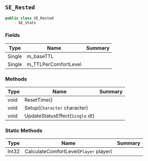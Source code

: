 ## `SE_Rested`

```csharp
public class SE_Rested
    : SE_Stats

```

### Fields

| Type | Name | Summary | 
| --- | --- | --- | 
| Single | m_baseTTL |  | 
| Single | m_TTLPerComfortLevel |  | 


### Methods

| Type | Name | Summary | 
| --- | --- | --- | 
| void | ResetTime() |  | 
| void | Setup(`Character` character) |  | 
| void | UpdateStatusEffect(`Single` dt) |  | 


### Static Methods

| Type | Name | Summary | 
| --- | --- | --- | 
| Int32 | CalculateComfortLevel(`Player` player) |  | 


